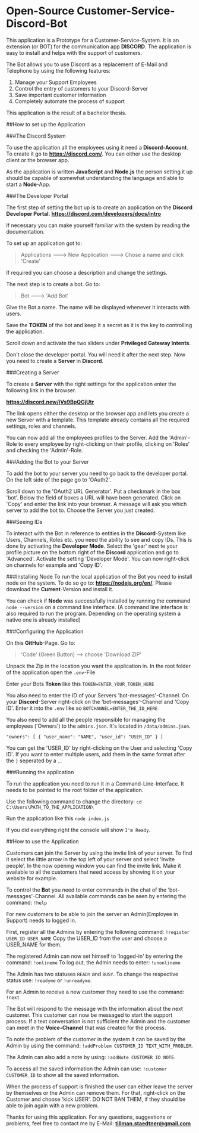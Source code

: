 # Open-Source Customer-Service-Discord-Bot
 
This application is a Prototype for a Customer-Service-System. It is an extension (or BOT) for 
the communication app **DISCORD**. The application is easy to install and helps with the support of customers.

The Bot allows you to use Discord as a replacement of E-Mail and Telephone by using the following features:

1. Manage your Support Employees
2. Control the entry of customers to your Discord-Server
3. Save important customer information
4. Completely automate the process of support

This application is the result of a bachelor thesis.

##How to set up the Application

###The Discord System

To use the application all the employees using it need a **Discord-Account**.
To create it go to **https://discord.com/**.
You can either use the desktop client or the browser app.

As the application is written **JavaScript** and **Node.js** the person setting it up should be capable of somewhat 
understanding the language and able to start a **Node**-App. 

###The Developer Portal

The first step of setting the bot up is to create an application on the **Discord Developer Portal**.
**https://discord.com/developers/docs/intro**

If necessary you can make yourself familiar with the system by reading the documentation.

To set up an application got to: 
> Applications ---> New Application ---> Chose a name and click 'Create'

If required you can choose a description and change the settings.

The next step is to create a bot. Go to:
>Bot ---> 'Add Bot'

Give the Bot a name. The name will be displayed whenever it interacts with users.

Save the **TOKEN** of the bot and keep it a secret as it is the key to controlling the application.

Scroll down and activate the two sliders under **Privileged Gateway Intents**.

Don't close the developer portal. You will need it after the next step. Now you need to create a **Server** in **Discord**.

###Creating a Server

To create a **Server** with the right settings for the application enter the following link in the browser.

**https://discord.new/jVs9BpQGjUtr**

The link opens either the desktop or the browser app and lets you create a new Server with 
a template. This template already contains all the required settings, roles and channels. 

You can now add all the employees profiles to the Server. Add the 'Admin'-Role to every employee by
right-clicking on their profile, clicking on 'Roles' and checking the 'Admin'-Role.

###Adding the Bot to your Server

To add the bot to your server you need to go back to the developer portal. 
On the left side of the page go to 'OAuth2'.

Scroll down to the 'OAuth2 URL Generator'. Put a checkmark in the box 'bot'.
Below the field of boxes a URL will have been generated. Click on 'Copy' and enter the link into your browser.
A message will ask you which server to add the bot to. Choose the Server you just created.

###Seeing IDs

To interact with the Bot in reference to entities in the **Discord**-System like Users, Channels, Roles
etc. you need the ability to see and copy IDs. This is done by activating the **Developer Mode**.
Select the 'gear' next te your profile picture on the bottom right of the **Discord** application and
go to 'Advanced'. Activate the setting 'Developer Mode'. You can now right-click on channels for example and
'Copy ID'.

###Installing Node
To run the local application of the Bot you need to install node on the system.
To do so go to: **https://nodejs.org/en/**. Please download the **Current**-Version and install it.

You can check if **Node** was successfully installed by running the command `node --version` 
on a command line interface. 
(A command line interface is also required to run the program. Depending on the operating system
a native one is already installed)

###Configuring the Application

On this **GitHub**-Page. Go to:
>'Code' (Green Button) --> choose 'Download ZIP'

Unpack the Zip in the location you want the application in.
In the root folder of the application open the `.env`-File

Enter your Bots **Token** like this ``TOKEN=ENTER_YOUR_TOKEN_HERE``

You also need to enter the ID of your Servers 'bot-messages'-Channel. On your
**Discord**-Server right-click on the 'bot-messages'-Channel and 'Copy ID'.
Enter it into the `.env` like so ``BOTCHANNEL=ENTER_THE_ID_HERE``


You also need to add all the people responsible for managing the employees ('Owners') to the `admins.json`. It's located
in `/data/admins.json`.

`"owners": [
{
"user_name": "NAME",
"user_id": "USER_ID"
}
]`

You can get the 'USER_ID' by right-clicking on the User and selecting 'Copy ID'. If you want to
enter multiple users, add them in the same format after the `}` seperated by a `,`. 

###Running the application 

To run the application you need to run it in a Command-Line-Interface.
It needs to be pointed to the root folder of the application.

Use the following command to change the directory:
`cd C:\Users\PATH_TO_THE_APPLICATION\`

Run the application like this
`node index.js`

If you did everything right the console will show `I'm Ready`.

##How to use the Application

Customers can join the Server by using the invite link of your server.
To find it select the little arrow in the top left of your server and select 'Invite people'. 
In the now opening window you can find the invite link. Make it available to all the customers that need access
by showing it on your website for example.

To control the **Bot** you need to enter commands in the chat of the 'bot-messages'-Channel.
All available commands can be seen by entering the command:
`!help`

For new customers to be able to join the server an Admin(Employee in Support) needs to logged in.

First, register all the Admins by entering the following command:
`!register USER_ID USER_NAME`
Copy the USER_ID from the user and choose a USER_NAME for them.

The registered Admin can now set himself to 'logged-in' by entering the command:
`!onlineme`
To log out, the Admin needs to enter:
`!unonlineme`

The Admin has two statuses `READY` and `BUSY`. To change the respective status use:
`!readyme` or `!unreadyme`.

For an Admin to receive a new customer they need to use the command:
`!next`

The Bot will respond to the message with the information about the next customer.
This customer can now be messaged to start the support process. If a text conversation is not sufficient the
Admin and the customer can meet in the **Voice-Channel** that was created for the process.

To note the problem of the customer in the system it can be saved by the Admin by using the command:
`!addProblem CUSTOMER_ID TEXT_WITH_PROBLEM`.

The Admin can also add a note by using:
`!addNote CUSTOMER_ID NOTE`.

To access all the saved information the Admin can use:
`!customer CUSTOMER_ID` to show all the saved information.

When the process of support is finished the user can either leave the server by themselves or the Admin can 
remove them. For that, right-click on the Customer and choose 'kick USER'. DO NOT BAN THEM, if they should be
able to join again with a new problem.

Thanks for using this application. For any questions, suggestions or problems, feel free to contact me 
by E-Mail: **tillman.staedtner@gmail.com** 





